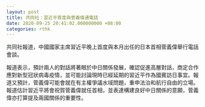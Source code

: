```yaml
---
layout: post
title: 共同社：習近平首度與菅義偉通電話
date: 2020-09-25 20:41:02.000000000 +08:00
categories: rthk
---
```


共同社報道，中國國家主席習近平晚上首度與本月出任的日本首相菅義偉舉行電話會談。

報道表示，預計兩人的對話將著眼於中日關係發展，確認促進高層對話，商定合作應對新型冠狀病毒疫情，並可能討論現時已經延期的習近平作為國賓訪日事宜。報道又預計，菅義偉可能會就在有主權爭議水域問題，重申法治和航行自由的立場。報道估計習近平將會祝賀菅義偉就任首相，並表達構建良好中日關係的意願，菅義偉亦打算提及兩國關係的重要性。
